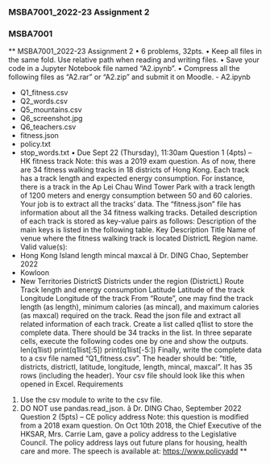 ### MSBA7001_2022-23 Assignment 2
### MSBA7001
** MSBA7001_2022-23 Assignment 2
• 6 problems, 32pts. • Keep all files in the same fold. Use relative path when reading and writing files.
• Save your code in a Jupyter Notebook file named “A2.ipynb”. • Compress all the following files as “A2.rar” or “A2.zip” and submit it on Moodle. - A2.ipynb
- Q1_fitness.csv
- Q2_words.csv
- Q5_mountains.csv
- Q6_screenshot.jpg
- Q6_teachers.csv
- fitness.json
- policy.txt
- stop_words.txt
• Due Sept 22 (Thursday), 11:30am
Question 1 (4pts) – HK fitness track
Note: this was a 2019 exam question.
As of now, there are 34 fitness walking tracks in 18 districts of Hong Kong. Each track has a track 
length and expected energy consumption. For instance, there is a track in the Ap Lei Chau Wind 
Tower Park with a track length of 1200 meters and energy consumption between 50 and 60 
calories. Your job is to extract all the tracks’ data.
The “fitness.json” file has information about all the 34 fitness walking tracks. Detailed description 
of each track is stored as key-value pairs as follows: 
Description of the main keys is listed in the following table.
Key Description
Title Name of venue where the fitness walking track is located
DistrictL Region name. Valid value(s):
- Hong Kong Island
length mincal maxcal
ã Dr. DING Chao, September 2022
- Kowloon
- New Territories
DistrictS Districts under the region (DistrictL)
Route Track length and energy consumption
Latitude Latitude of the track
Longitude Longitude of the track
From “Route”, one may find the track length (as length), minimum calories (as mincal), and 
maximum calories (as maxcal) required on the track. Read the json file and extract all related 
information of each track. 
Create a list called q1list to store the complete data. There should be 34 tracks in the list.
In three separate cells, execute the following codes one by one and show the outputs.
len(q1list)
print(q1list[:5])
print(q1list[-5:])
Finally, write the complete data to a csv file named “Q1_fitness.csv”. The header should be: “title, 
districts, districtl, latitude, longitude, length, mincal, maxcal”. It has 35 rows (including the 
header).
Your csv file should look like this when opened in Excel. 
Requirements
1. Use the csv module to write to the csv file.
2. DO NOT use pandas.read_json.
ã Dr. DING Chao, September 2022
Question 2 (5pts) – CE policy address
Note: this question is modified from a 2018 exam question.
On Oct 10th 2018, the Chief Executive of the HKSAR, Mrs. Carrie Lam, gave a policy address to 
the Legislative Council. The policy address lays out future plans for housing, health care and 
more. The speech is available at: https://www.policyadd **
